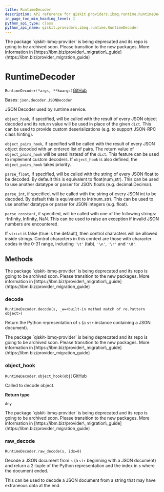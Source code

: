 ```yaml
---
title: RuntimeDecoder
description: API reference for qiskit.providers.ibmq.runtime.RuntimeDecoder
in_page_toc_min_heading_level: 1
python_api_type: class
python_api_name: qiskit.providers.ibmq.runtime.RuntimeDecoder
---
```


<Admonition title="Warning" type="caution">
  The package `qiskit-ibmq-provider` is being deprecated and its repo is going to be archived soon. Please transition to the new packages. More information in [https://ibm.biz/provider\_migration\_guide](https://ibm.biz/provider_migration_guide)
</Admonition>

# RuntimeDecoder

<span id="qiskit.providers.ibmq.runtime.RuntimeDecoder" />

`RuntimeDecoder(*args, **kwargs)`[GitHub](https://github.com/qiskit/qiskit/tree/stable/0.41/qiskit/providers/ibmq/runtime/utils.py "view source code")

Bases: `json.decoder.JSONDecoder`

JSON Decoder used by runtime service.

`object_hook`, if specified, will be called with the result of every JSON object decoded and its return value will be used in place of the given `dict`. This can be used to provide custom deserializations (e.g. to support JSON-RPC class hinting).

`object_pairs_hook`, if specified will be called with the result of every JSON object decoded with an ordered list of pairs. The return value of `object_pairs_hook` will be used instead of the `dict`. This feature can be used to implement custom decoders. If `object_hook` is also defined, the `object_pairs_hook` takes priority.

`parse_float`, if specified, will be called with the string of every JSON float to be decoded. By default this is equivalent to float(num\_str). This can be used to use another datatype or parser for JSON floats (e.g. decimal.Decimal).

`parse_int`, if specified, will be called with the string of every JSON int to be decoded. By default this is equivalent to int(num\_str). This can be used to use another datatype or parser for JSON integers (e.g. float).

`parse_constant`, if specified, will be called with one of the following strings: -Infinity, Infinity, NaN. This can be used to raise an exception if invalid JSON numbers are encountered.

If `strict` is false (true is the default), then control characters will be allowed inside strings. Control characters in this context are those with character codes in the 0-31 range, including `'\t'` (tab), `'\n'`, `'\r'` and `'\0'`.

## Methods

<Admonition title="Warning" type="caution">
  The package `qiskit-ibmq-provider` is being deprecated and its repo is going to be archived soon. Please transition to the new packages. More information in [https://ibm.biz/provider\_migration\_guide](https://ibm.biz/provider_migration_guide)
</Admonition>

### decode

<span id="qiskit.providers.ibmq.runtime.RuntimeDecoder.decode" />

`RuntimeDecoder.decode(s, _w=<built-in method match of re.Pattern object>)`

Return the Python representation of `s` (a `str` instance containing a JSON document).

<Admonition title="Warning" type="caution">
  The package `qiskit-ibmq-provider` is being deprecated and its repo is going to be archived soon. Please transition to the new packages. More information in [https://ibm.biz/provider\_migration\_guide](https://ibm.biz/provider_migration_guide)
</Admonition>

### object\_hook

<span id="qiskit.providers.ibmq.runtime.RuntimeDecoder.object_hook" />

`RuntimeDecoder.object_hook(obj)`[GitHub](https://github.com/qiskit/qiskit/tree/stable/0.41/qiskit/providers/ibmq/runtime/utils.py "view source code")

Called to decode object.

**Return type**

`Any`

<Admonition title="Warning" type="caution">
  The package `qiskit-ibmq-provider` is being deprecated and its repo is going to be archived soon. Please transition to the new packages. More information in [https://ibm.biz/provider\_migration\_guide](https://ibm.biz/provider_migration_guide)
</Admonition>

### raw\_decode

<span id="qiskit.providers.ibmq.runtime.RuntimeDecoder.raw_decode" />

`RuntimeDecoder.raw_decode(s, idx=0)`

Decode a JSON document from `s` (a `str` beginning with a JSON document) and return a 2-tuple of the Python representation and the index in `s` where the document ended.

This can be used to decode a JSON document from a string that may have extraneous data at the end.

